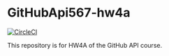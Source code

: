 # GitHubApi567-hw4a

[![CircleCI](https://circleci.com/gh/cvmartinez/GitHubApi567-hw4a.svg?style=svg)](https://circleci.com/gh/cvmartinez/GitHubApi567-hw4a)

This repository is for HW4A of the GitHub API course.
